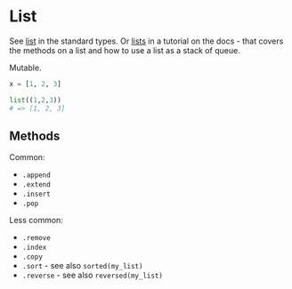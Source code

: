 # List

See [list](https://docs.python.org/3/library/stdtypes.html#list) in the standard types. Or [lists](https://docs.python.org/3/tutorial/datastructures.html#more-on-lists) in a tutorial on the docs - that covers the methods on a list and how to use a list as a stack of queue.

Mutable.

```python
x = [1, 2, 3]

list((1,2,3))
# => [1, 2, 3]
```


## Methods

Common:

- `.append`
- `.extend`
- `.insert`
- `.pop`


Less common:

- `.remove`
- `.index`
- `.copy`
- `.sort`  - see also `sorted(my_list)`
- `.reverse` - see also `reversed(my_list)`
